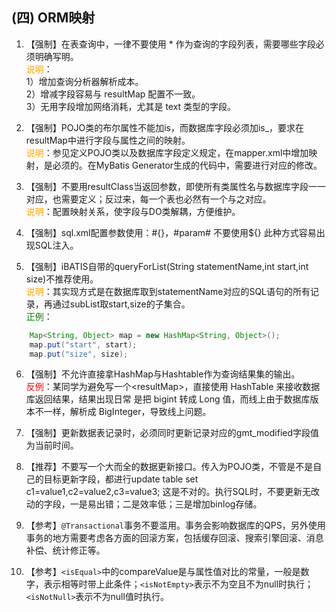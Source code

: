 ## (四) ORM映射
1. 【强制】在表查询中，一律不要使用 * 作为查询的字段列表，需要哪些字段必须明确写明。 
<br/><span style="color:orange">说明</span>：
<br/>1）增加查询分析器解析成本。
<br/>2）增减字段容易与 resultMap 配置不一致。
<br/>3）无用字段增加网络消耗，尤其是 text 类型的字段。

2. 【强制】POJO类的布尔属性不能加is，而数据库字段必须加is_，要求在resultMap中进行字段与属性之间的映射。 
<br/><span style="color:orange">说明</span>：参见定义POJO类以及数据库字段定义规定，在mapper.xml中增加映射，是必须的。在MyBatis Generator生成的代码中，需要进行对应的修改。

3. 【强制】不要用resultClass当返回参数，即使所有类属性名与数据库字段一一对应，也需要定义<resultMap>；反过来，每一个表也必然有一个<resultMap>与之对应。 
<br><span style="color:orange">说明</span>：配置映射关系，使字段与DO类解耦，方便维护。 

4. 【强制】sql.xml配置参数使用：#{}，#param# 不要使用${} 此种方式容易出现SQL注入。 

5. 【强制】iBATIS自带的queryForList(String statementName,int start,int size)不推荐使用。
<br/><span style="color:orange">说明</span>：其实现方式是在数据库取到statementName对应的SQL语句的所有记录，再通过subList取start,size的子集合。 
<br/><span style="color:green">正例</span>：
```java
    Map<String, Object> map = new HashMap<String, Object>();    
    map.put("start", start);    
    map.put("size", size);
```

6. 【强制】不允许直接拿HashMap与Hashtable作为查询结果集的输出。 
<br/><span style="color:red">反例</span>：某同学为避免写一个\<resultMap\>，直接使用 HashTable 来接收数据库返回结果，结果出现日常
是把 bigint 转成 Long 值，而线上由于数据库版本不一样，解析成 BigInteger，导致线上问题。

7. 【强制】更新数据表记录时，必须同时更新记录对应的gmt_modified字段值为当前时间。

8. 【推荐】不要写一个大而全的数据更新接口。传入为POJO类，不管是不是自己的目标更新字段，都进行update table set c1=value1,c2=value2,c3=value3; 
这是不对的。执行SQL时，不要更新无改动的字段，一是易出错；二是效率低；三是增加binlog存储。 

9. 【参考】`@Transactional`事务不要滥用。事务会影响数据库的QPS，另外使用事务的地方需要考虑各方面的回滚方案，包括缓存回滚、搜索引擎回滚、消息补偿、统计修正等。 

10. 【参考】`<isEqual>`中的compareValue是与属性值对比的常量，一般是数字，表示相等时带上此条件；`<isNotEmpty>`表示不为空且不为null时执行；`<isNotNull>`表示不为null值时执行。  